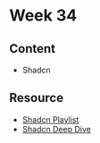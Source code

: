 # Week 34

## Content

- Shadcn

## Resource

- [Shadcn Playlist](https://youtube.com/playlist?list=PL4cUxeGkcC9h1NXLUuiAQ7c4UtdEInqma&si=CHZ2xrfVlD5RJVYW)
- [Shadcn Deep Dive](https://youtu.be/kHfDLN9w1KQ?si=bt3yHAyQCX-pPeV1)
